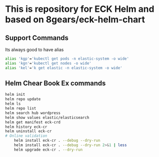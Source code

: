 
# This is repository for ECK Helm and based on 8gears/eck-helm-chart



## Support Commands

Its always good to have alias

```bash
alias 'kgp'='kubectl get pods -n elastic-system -o wide'
alias 'kgn'='kubectl get nodes -o wide'
alias 'kel'='k get elastic -n elastic-system -o wide'
```

## Helm Chear Book Ex commands

```bash
helm init   
helm repo update
helm ls
helm repo list
helm search hub wordpress
helm show values elastic/elasticsearch
helm get manifest eck-crd
helm history eck-cr
helm uninstall eck-cr
# Online validation 
	helm install eck-cr . --debug --dry-run
	helm install eck-cr . --debug --dry-run 2>&1 | less
	helm upgrade eck-cr . --dry-run
```
